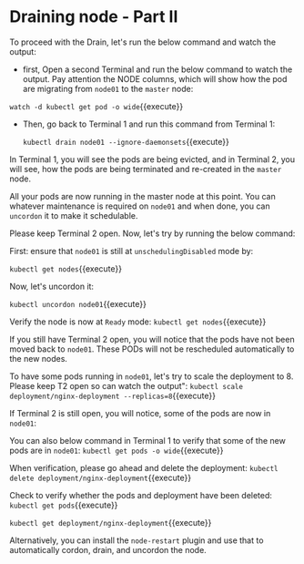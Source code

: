 # Draining node - Part II

To proceed with the Drain, let's run the below command and watch the output:

-  first, Open a second Terminal  and run the below command to watch the output. Pay attention the NODE columns, which will show how the pod are migrating from `node01` to the `master` node:

  `watch -d kubectl get pod -o wide`{{execute}}
  

- Then, go back to Terminal 1 and run this command from Terminal 1:
  
  `kubectl drain node01 --ignore-daemonsets`{{execute}}

In Terminal 1, you will see the pods are being evicted, and in Terminal 2, you will see, how the pods are being terminated and re-created in the `master` node.

All your pods are now running in the master node at this point. You can whatever maintenance is required on `node01` and when done, you can `uncordon` it to make it schedulable.

Please keep Terminal 2 open. Now, let's try by running the below command:

First: ensure that `node01` is still at `unschedulingDisabled` mode by:

`kubectl get nodes`{{execute}}

Now, let's uncordon it:

`kubectl uncordon node01`{{execute}}

Verify the node is now at `Ready` mode:
`kubectl get nodes`{{execute}}

If you still have Terminal 2 open, you will  notice that the pods have not been moved back to `node01`. These PODs will not be rescheduled automatically to the new nodes.

To have some pods running in `node01`, let's try to scale the deployment to 8. Please keep T2 open so can watch the output":
`kubectl scale deployment/nginx-deployment --replicas=8`{{execute}}

If Terminal 2 is still open, you will notice, some of the pods are now in `node01`:

You can also  below command in Terminal 1 to verify that some of the new pods are in `node01`:
`kubectl get pods -o wide`{{execute}}

When verification, please go ahead and delete the deployment:
`kubectl delete deployment/nginx-deployment`{{execute}}

Check to verify whether the pods and deployment have been deleted:
`kubectl get pods`{{execute}}

`kubectl get deployment/nginx-deployment`{{execute}}

Alternatively, you can install the `node-restart` plugin and use that to automatically cordon, drain, and uncordon the node.